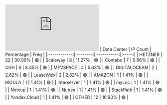 ![Diagramm](https://github.com/obajay/StateSync-snapshots/blob/main/Projects/Lum/1/README.md)
| Data Center | IP Count | Percentage | Freq |
|:------------:|:--------:|:-----------:|:-----:|
| HETZNER | 22 | 30.99% | 🟢 |
| Scaleway | 8 | 11.27% | 🟢 |
| Contabo | 7 | 9.86% | 🟢 |
| OVH | 6 | 8.45% | 🟢 |
| MEVSPACE | 4 | 5.63% | 🟢 |
| DIGITALOCEAN | 2 | 2.82% | 🟢 |
| LeaseWeb | 2 | 2.82% | 🟢 |
| AMAZON | 1 | 1.41% | 🟢 |
| IKOULA | 1 | 1.41% | 🟢 |
| Interserver | 1 | 1.41% | 🟢 |
| myLoc | 1 | 1.41% | 🟢 |
| Netcup | 1 | 1.41% | 🟢 |
| Nubes | 1 | 1.41% | 🟢 |
| StackPath | 1 | 1.41% | 🟢 |
| Yandex.Cloud | 1 | 1.41% | 🟢 |
| OTHER | 12 | 16.90% | 🟢 |